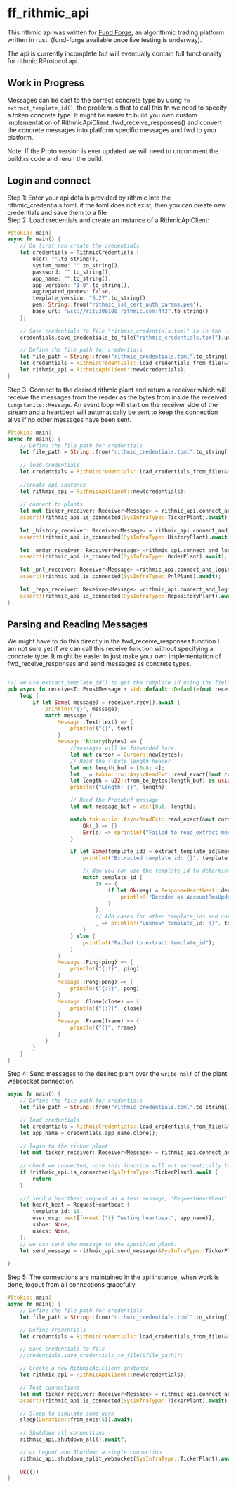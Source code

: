 # ff_rithmic_api
This rithmic api was written for [Fund Forge](https://github.com/BurnOutTrader/fund-forge), an algorithmic trading platform written in rust. (fund-forge available once live testing is underway).

The api is currently incomplete but will eventually contain full functionality for rithmic RProtocol api. 

## Work in Progress
Messages can be cast to the correct concrete type by using `fn extract_template_id()`, the problem is that to call this fn we need to specify a token concrete type.
It might be easier to build you own custom implementation of RithmicApiClient::fwd_receive_responses() and convert the concrete messages into platform specific messages and fwd to your platform.

Note: If the Proto version is ever updated we will need to uncomment the build.rs code and rerun the build.
## Login and connect
Step 1: Enter your api details provided by rithmic into the rithmic_credentials.toml, if the toml does not exist, then you can create new credentials and save them to a file \
Step 2: Load credentials and create an instance of a RithmicApiClient:
```rust
#[tokio::main]
async fn main() {
    // On first run create the credentials
    let credentials = RithmicCredentials {
        user: "".to_string(),
        system_name: "".to_string(),
        password: "".to_string(),
        app_name: "".to_string(),
        app_version: "1.0".to_string(),
        aggregated_quotes: false,
        template_version: "5.27".to_string(),
        pem: String::from("rithmic_ssl_cert_auth_params.pem"),
        base_url: "wss://rituz00100.rithmic.com:443".to_string()
    };
    
    // Save credentials to file "rithmic_credentials.toml" is in the .gitignore
    credentials.save_credentials_to_file("rithmic_credentials.toml").unwrap();

    // Define the file path for credentials
    let file_path = String::from("rithmic_credentials.toml".to_string());
    let credentials = RithmicCredentials::load_credentials_from_file(&file_path).unwrap();
    let rithmic_api = RithmicApiClient::new(credentials);
}
```
Step 3: Connect to the desired rithmic plant and return a receiver which will receive the messages from the reader as the bytes from inside the received `tungstenite::Message`.
An event loop will start on the receiver side of the stream and a heartbeat will automatically be sent to keep the connection alive if no other messages have been sent.
```rust
#[tokio::main]
async fn main() {
    // Define the file path for credentials
    let file_path = String::from("rithmic_credentials.toml".to_string());
    
    // load credentials
    let credentials = RithmicCredentials::load_credentials_from_file(&file_path).unwrap();
    
    //create api instance
    let rithmic_api = RithmicApiClient::new(credentials);
    
    // connect to plants
    let mut ticker_receiver: Receiver<Message> = rithmic_api.connect_and_login(SysInfraType::TickerPlant, 100).await?;
    assert!(rithmic_api.is_connected(SysInfraType::TickerPlant).await);
    
    let _history_receiver: Receiver<Message> = rithmic_api.connect_and_login(SysInfraType::HistoryPlant, 100).await?;
    assert!(rithmic_api.is_connected(SysInfraType::HistoryPlant).await);
    
    let _order_receiver: Receiver<Message> =rithmic_api.connect_and_login(SysInfraType::OrderPlant, 100).await?;
    assert!(rithmic_api.is_connected(SysInfraType::OrderPlant).await);
    
    let _pnl_receiver: Receiver<Message> =rithmic_api.connect_and_login(SysInfraType::PnlPlant, 100).await?;
    assert!(rithmic_api.is_connected(SysInfraType::PnlPlant).await);
    
    let _repo_receiver: Receiver<Message> =rithmic_api.connect_and_login(SysInfraType::RepositoryPlant, 100).await?;
    assert!(rithmic_api.is_connected(SysInfraType::RepositoryPlant).await);
}
```
## Parsing and Reading Messages
We might have to do this directly in the fwd_receive_responses function I am not sure yet if we can call this receive function without specifying a concrete type.
It might be easier to just make your own implementation of fwd_receive_responses and send messages as concrete types.
```rust

/// we use extract_template_id() to get the template id using the field_number 154467, then we map to teh concrete type and handle that message
pub async fn receive<T: ProstMessage + std::default::Default>(mut receiver: Receiver<Message>)   {
    loop {
        if let Some( message) = receiver.recv().await {
            println!("{}", message);
            match message {
                Message::Text(text) => {
                    println!("{}", text)
                }
                Message::Binary(bytes) => {
                    //messages will be forwarded here
                    let mut cursor = Cursor::new(bytes);
                    // Read the 4-byte length header
                    let mut length_buf = [0u8; 4];
                    let _ = tokio::io::AsyncReadExt::read_exact(&mut cursor, &mut length_buf).await.map_err(RithmicApiError::Io);
                    let length = u32::from_be_bytes(length_buf) as usize;
                    println!("Length: {}", length);

                    // Read the Protobuf message
                    let mut message_buf = vec![0u8; length];

                    match tokio::io::AsyncReadExt::read_exact(&mut cursor, &mut message_buf).await.map_err(RithmicApiError::Io) {
                        Ok(_) => {}
                        Err(e) => eprintln!("Failed to read_extract message: {}", e)
                    }

                    if let Some(template_id) = extract_template_id(&message_buf) {
                        println!("Extracted template_id: {}", template_id);

                        // Now you can use the template_id to determine which type to decode into
                        match template_id {
                            19 => {
                                if let Ok(msg) = ResponseHeartbeat::decode(&message_buf[..]) {
                                    println!("Decoded as AccountRmsUpdates: {:?}", msg);
                                }
                            },
                            // Add cases for other template_ids and corresponding message types
                            _ => println!("Unknown template_id: {}", template_id),
                        }
                    } else {
                        println!("Failed to extract template_id");
                    }
                }
                Message::Ping(ping) => {
                    println!("{:?}", ping)
                }
                Message::Pong(pong) => {
                    println!("{:?}", pong)
                }
                Message::Close(close) => {
                    println!("{:?}", close)
                }
                Message::Frame(frame) => {
                    println!("{}", frame)
                }
            }
        }
    }
}
```

Step 4: Send messages to the desired plant over the `write half` of the plant websocket connection.
```rust
async fn main() {
    // Define the file path for credentials
    let file_path = String::from("rithmic_credentials.toml".to_string());

    // load credentials
    let credentials = RithmicCredentials::load_credentials_from_file(&file_path).unwrap();
    let app_name = credentials.app_name.clone();
    
    // login to the ticker plant
    let mut ticker_receiver: Receiver<Message> = rithmic_api.connect_and_login(SysInfraType::TickerPlant, 100).await?;
    
    // check we connected, note this function will not automatically tell us if the websocket was disconnected after the initial connection
    if !rithmic_api.is_connected(SysInfraType::TickerPlant).await {
        return
    }
    
    /// send a heartbeat request as a test message, 'RequestHeartbeat' Template number 18
    let heart_beat = RequestHeartbeat {
        template_id: 18,
        user_msg: vec![format!("{} Testing heartbeat", app_name)],
        ssboe: None,
        usecs: None,
    };
    // we can send the message to the specified plant.
    let send_message = rithmic_api.send_message(&SysInfraType::TickerPlant, &heart_beat).await?;
    
}
```

Step 5: The connections are maintained in the api instance, when work is done, logout from all connections gracefully.
```rust
#[tokio::main]
async fn main() {
    // Define the file path for credentials
    let file_path = String::from("rithmic_credentials.toml".to_string());

    // Define credentials
    let credentials = RithmicCredentials::load_credentials_from_file(&file_path).unwrap();

    // Save credentials to file
    //credentials.save_credentials_to_file(&file_path)?;

    // Create a new RithmicApiClient instance
    let rithmic_api = RithmicApiClient::new(credentials);

    // Test connections
    let mut ticker_receiver: Receiver<Message> = rithmic_api.connect_and_login(SysInfraType::TickerPlant, 100).await?;
    assert!(rithmic_api.is_connected(SysInfraType::TickerPlant).await);

    // Sleep to simulate some work
    sleep(Duration::from_secs(5)).await;
    
    // Shutdown all connections
    rithmic_api.shutdown_all().await?;

    // or Logout and Shutdown a single connection
    rithmic_api.shutdown_split_websocket(SysInfraType::TickerPlant).await?;
    
    Ok(())
}
```